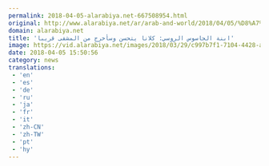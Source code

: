 ```yaml
---
permalink: 2018-04-05-alarabiya.net-667508954.html
original: http://www.alarabiya.net/ar/arab-and-world/2018/04/05/%D8%A7%D8%A8%D9%86%D8%A9-%D8%A7%D9%84%D8%AC%D8%A7%D8%B3%D9%88%D8%B3-%D8%A7%D9%84%D8%B1%D9%88%D8%B3%D9%8A-%D9%83%D9%84%D8%A7%D9%86%D8%A7-%D9%8A%D8%AA%D8%AD%D8%B3%D9%86-%D9%88%D8%B3%D8%A3%D8%AE%D8%B1%D8%AC-%D9%85%D9%86-%D8%A7%D9%84%D9%85%D8%B4%D9%81%D9%89-%D9%82%D8%B1%D9%8A%D8%A8%D8%A7.html
domain: alarabiya.net
title: 'ابنة الجاسوس الروسي: كلانا يتحسن وسأخرج من المشفى قريبا'
image: https://vid.alarabiya.net/images/2018/03/29/c997b7f1-7104-4428-a95b-745193ded874/c997b7f1-7104-4428-a95b-745193ded874_16x9_600x338.jpg
date: 2018-04-05 15:50:56
category: news
translations: 
 - 'en'
 - 'es'
 - 'de'
 - 'ru'
 - 'ja'
 - 'fr'
 - 'it'
 - 'zh-CN'
 - 'zh-TW'
 - 'pt'
 - 'hy'
---
```


